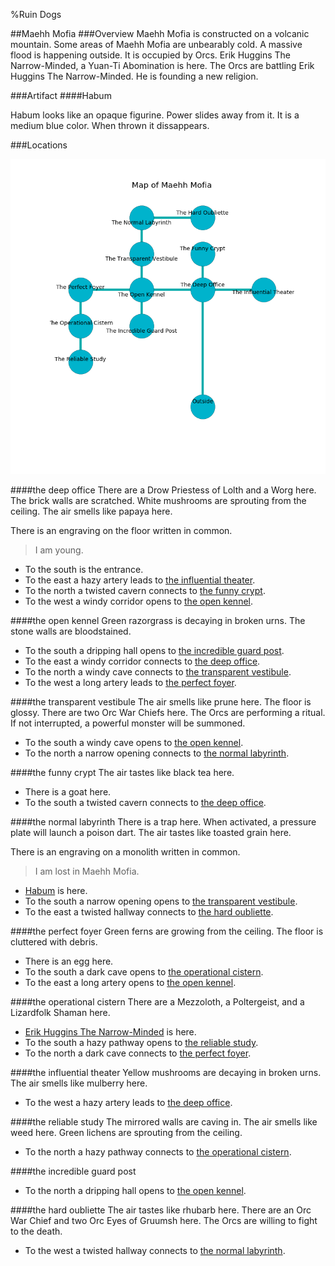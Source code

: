 %Ruin Dogs

##Maehh Mofia
###Overview
Maehh Mofia is constructed on a volcanic mountain. Some areas of Maehh Mofia are unbearably cold. A massive flood is happening outside. It is occupied by Orcs. <a name="Erik-Huggins-The-Narrow-Minded"></a>Erik Huggins The Narrow-Minded, a Yuan-Ti Abomination is here. The Orcs are battling Erik Huggins The Narrow-Minded. He  is founding a new religion. 



###Artifact
####<a name="Habum"></a>Habum


Habum looks like an opaque figurine. Power slides away from it. It is a medium blue color. When thrown it dissappears. 





###Locations


![](../v1/images/Maehh-Mofia.png)

####<a name="the-deep-office"></a>the deep office
There are a Drow Priestess of Lolth and a Worg here. The brick walls are scratched. White mushrooms are sprouting from the ceiling. The air smells like papaya here. 

There is an engraving on the floor written in common. 

> I am young.
>


* To the south is the entrance.
* To the east a hazy artery leads to [the influential theater](#the-influential-theater).
* To the north a twisted cavern connects to [the funny crypt](#the-funny-crypt).
* To the west a windy corridor opens to [the open kennel](#the-open-kennel).


####<a name="the-open-kennel"></a>the open kennel
Green razorgrass is decaying in broken urns. The stone walls are bloodstained. 



* To the south a dripping hall opens to [the incredible guard post](#the-incredible-guard-post).
* To the east a windy corridor connects to [the deep office](#the-deep-office).
* To the north a windy cave connects to [the transparent vestibule](#the-transparent-vestibule).
* To the west a long artery leads to [the perfect foyer](#the-perfect-foyer).


####<a name="the-transparent-vestibule"></a>the transparent vestibule
The air smells like prune here. The floor is glossy. There are two Orc War Chiefs here. The Orcs are performing a ritual. If not interrupted, a powerful monster will be summoned. 



* To the south a windy cave opens to [the open kennel](#the-open-kennel).
* To the north a narrow opening connects to [the normal labyrinth](#the-normal-labyrinth).


####<a name="the-funny-crypt"></a>the funny crypt
The air tastes like black tea here. 



* There is a goat here.
* To the south a twisted cavern connects to [the deep office](#the-deep-office).


####<a name="the-normal-labyrinth"></a>the normal labyrinth
There is a trap here. When activated, a pressure plate will launch a poison dart. The air tastes like toasted grain here. 

There is an engraving on a monolith written in common. 

> I am lost in Maehh Mofia.
>


* [Habum](#Habum) is here.
* To the south a narrow opening opens to [the transparent vestibule](#the-transparent-vestibule).
* To the east a twisted hallway connects to [the hard oubliette](#the-hard-oubliette).


####<a name="the-perfect-foyer"></a>the perfect foyer
Green ferns are growing from the ceiling. The floor is cluttered with debris. 



* There is an egg here.
* To the south a dark cave opens to [the operational cistern](#the-operational-cistern).
* To the east a long artery opens to [the open kennel](#the-open-kennel).


####<a name="the-operational-cistern"></a>the operational cistern
There are a Mezzoloth, a Poltergeist, and a Lizardfolk Shaman here. 



* [Erik Huggins The Narrow-Minded](#Erik-Huggins-The-Narrow-Minded) is here.
* To the south a hazy pathway opens to [the reliable study](#the-reliable-study).
* To the north a dark cave connects to [the perfect foyer](#the-perfect-foyer).


####<a name="the-influential-theater"></a>the influential theater
Yellow mushrooms are decaying in broken urns. The air smells like mulberry here. 



* To the west a hazy artery leads to [the deep office](#the-deep-office).


####<a name="the-reliable-study"></a>the reliable study
The mirrored walls are caving in. The air smells like weed here. Green lichens are sprouting from the ceiling. 



* To the north a hazy pathway connects to [the operational cistern](#the-operational-cistern).


####<a name="the-incredible-guard-post"></a>the incredible guard post




* To the north a dripping hall opens to [the open kennel](#the-open-kennel).


####<a name="the-hard-oubliette"></a>the hard oubliette
The air tastes like rhubarb here. There are an Orc War Chief and two Orc Eyes of Gruumsh here. The Orcs are willing to fight to the death. 



* To the west a twisted hallway connects to [the normal labyrinth](#the-normal-labyrinth).


